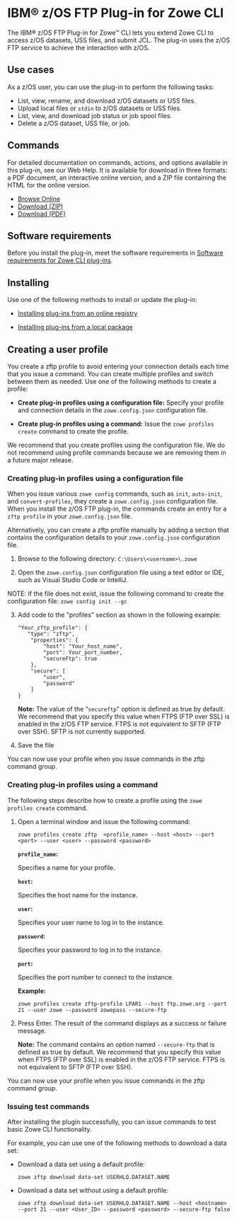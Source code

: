 # IBM® z/OS FTP Plug-in for Zowe CLI

The IBM® z/OS FTP Plug-in for Zowe&trade; CLI lets you extend Zowe CLI to access z/OS datasets, USS files, and submit JCL. The plug-in uses the z/OS FTP service to achieve the interaction with z/OS.

## Use cases

As a z/OS user, you can use the plug-in to perform the following tasks:

  - List, view, rename, and download z/OS datasets or USS files.
  - Upload local files or `stdin` to z/OS datasets or USS files.
  - List, view, and download job status or job spool files.
  - Delete a z/OS dataset, USS file, or job.

## Commands

For detailed documentation on commands, actions, and options available in this plug-in, see our Web Help. It is available for download in three formats: a PDF document, an interactive online version, and a ZIP file containing the HTML for the online version.

- <a href="/v2.6.x/web_help/index.html" target="_blank">Browse Online</a>
- <a href="/v2.6.x/zowe_web_help.zip" target="_blank">Download (ZIP)</a>
- <a href="/v2.6.x/CLIReference_Zowe.pdf" target="_blank">Download (PDF)</a>

## Software requirements

Before you install the plug-in, meet the software requirements in [Software requirements for Zowe CLI plug-ins](cli-swreqplugins.md).

## Installing

Use one of the following methods to install or update the plug-in:

- [Installing plug-ins from an online registry](cli-installplugins.md#installing-plug-ins-from-an-online-registry)

- [Installing plug-ins from a local package](cli-installplugins.md#installing-plug-ins-from-a-local-package)

## Creating a user profile

You create a zftp profile to avoid entering your connection details each time that you issue a command. You can create multiple profiles and switch between them as needed. Use one of the following methods to create a profile:

- **Create plug-in profiles using a configuration file:** Specify your profile and connection details in the `zowe.config.json` configuration file.

- **Create plug-in profiles using a command:** Issue the `zowe profiles create` command to create the profile.

We recommend that you create profiles using the configuration file. We do not recommend using profile commands because we are removing them in a future major release.

### Creating plug-in profiles using a configuration file

When you issue various `zowe config` commands, such as `init`, `auto-init`, and `convert-profiles`, they create a `zowe.config.json` configuration file. When you install the z/OS FTP plug-in, the commands create an entry for a `zftp profile` in your `zowe.config.json` file.

Alternatively, you can create a zftp profile manually by adding a section that contains the configuration details to your `zowe.config.json` configuration file.

1. Browse to the following directory: `C:\Users\<username>\.zowe`

2. Open the `zowe.config.json` configuration file using a text editor or IDE, such as Visual Studio Code or IntelliJ.

  NOTE: If the file does not exist, issue the following command to create the configuration file: `zowe config init --gc`

3. Add code to the "profiles" section as shown in the following example: 
  
    ```
    "Your_zftp_profile": {
       "type": "zftp",
        "properties": {
            "host": "Your_host_name",
            "port": Your_port_number,
            "secureFtp": true
        },
        "secure": [
            "user",
            "password"
        ]
    }
    ```
    **Note:** The value of the “`secureftp`" option is defined as true by default. We recommend that you specify this value when FTPS (FTP over SSL) is enabled in the z/OS FTP service. FTPS is not equivalent to SFTP (FTP over SSH). SFTP is not currently supported.

4. Save the file

You can now use your profile when you issue commands in the zftp command group.

### Creating plug-in profiles using a command

The following steps describe how to create a profile using the `zowe profiles create` command.

1. Open a terminal window and issue the following command:
    ```
    zowe profiles create zftp  <profile_name> --host <host> --port <port> --user <user> --password <password>
    ```

    **`profile_name`:** 
  
    Specifies a name for your profile.
  
    **`host`:** 
  
    Specifies the host name for the instance.
  
    **`user`:** 
  
    Specifies your user name to log in to the instance.
  
    **`password`:** 
  
    Specifies your password to log in to the instance.
  
    **`port`:** 
  
    Specifies the port number to connect to the instance.

    **Example:** 
    ```
    zowe profiles create zftp-profile LPAR1 --host ftp.zowe.org --port 21 --user zowe --password zowepass --secure-ftp
    ```

2. Press Enter. The result of the command displays as a success or failure message.

    **Note:** The command contains an option named `--secure-ftp` that is defined as true by default. We recommend that you specify this value when FTPS (FTP over SSL) is enabled in the z/OS FTP service. FTPS is not equivalent to SFTP (FTP over SSH).

You can now use your profile when you issue commands in the zftp command group.

### Issuing test commands

After installing the plugin successfully, you can issue commands to test basic Zowe CLI functionality.

For example, you can use one of the following methods to download a data set:

- Download a data set using a default profile:
  ```
  zowe zftp download data-set USERHLQ.DATASET.NAME
  ```
- Download a data set without using a default profile:
  ```
  zowe zftp download data-set USERHLQ.DATASET.NAME --host <hostname> --port 21 --user <User_ID> --password <password> --secure-ftp false 
  ```